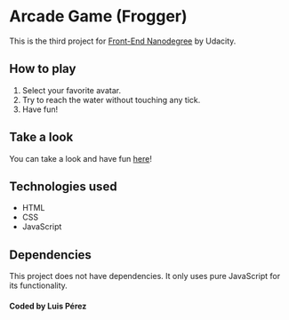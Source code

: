 # Arcade Game (Frogger)
This is the third project for [Front-End Nanodegree](https://www.udacity.com/course/front-end-web-developer-nanodegree--nd001) by Udacity.


## How to play
1. Select your favorite avatar.
2. Try to reach the water without touching any tick.
3. Have fun!

## Take a look
You can take a look and have fun [here](https://luisperezcr.github.io/udacity-arcade-game-project/)!

## Technologies used
* HTML
* CSS
* JavaScript

## Dependencies
This project does not have dependencies. It only uses pure JavaScript for its functionality.


#### Coded by Luis Pérez